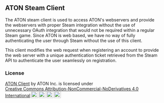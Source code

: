 ## ATON Steam Client
The ATON steam client is used to access 
ATON's webservers and provide the webservers 
with proper Steam integration without 
the use of unnecessary OAuth integration 
that would not be required within a regular 
Steam game. Since ATON is web based, we have 
no way of fully authenticating the user through 
Steam without the use of this client.

This client modifies the web request when registering 
an account to provide the web server with a unique 
authentication ticket retrieved from the Steam API to 
authenticate the user seamlessly on registration.

### License
<p xmlns:cc="http://creativecommons.org/ns#" xmlns:dct="http://purl.org/dc/terms/"><a property="dct:title" rel="cc:attributionURL" href="https://store.steampowered.com/app/3067830/ATON/">ATON Client</a> by <span property="cc:attributionName">ATON Inc.</span> is licensed under <a href="https://creativecommons.org/licenses/by-nc-nd/4.0/?ref=chooser-v1" target="_blank" rel="license noopener noreferrer" style="display:inline-block;">Creative Commons Attribution-NonCommercial-NoDerivatives 4.0 International<img style="height:22px!important;margin-left:3px;vertical-align:text-bottom;" src="https://mirrors.creativecommons.org/presskit/icons/cc.svg?ref=chooser-v1" alt=""><img style="height:22px!important;margin-left:3px;vertical-align:text-bottom;" src="https://mirrors.creativecommons.org/presskit/icons/by.svg?ref=chooser-v1" alt=""><img style="height:22px!important;margin-left:3px;vertical-align:text-bottom;" src="https://mirrors.creativecommons.org/presskit/icons/nc.svg?ref=chooser-v1" alt=""><img style="height:22px!important;margin-left:3px;vertical-align:text-bottom;" src="https://mirrors.creativecommons.org/presskit/icons/nd.svg?ref=chooser-v1" alt=""></a></p>